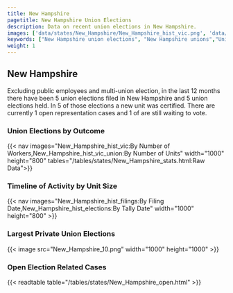 ```yaml
---
title: New Hampshire
pagetitle: New Hampshire Union Elections
description: Data on recent union elections in New Hampshire.
images: ['data/states/New_Hampshire/New_Hampshire_hist_vic.png', 'data/states/New_Hampshire/New_Hampshire_hist_size.png', 'data/states/New_Hampshire/New_Hampshire_10.png']
keywords: ["New Hampshire union elections", "New Hampshire unions","Union elections"]
weight: 1
---
```

##  New Hampshire

Excluding public employees and multi-union election, in the last 12 months there have been 5 union elections filed in New Hampshire and 5 union elections held. In 5 of those elections a new unit was certified. There are currently 1 open representation cases and 1 of are still waiting to vote.

### Union Elections by Outcome
{{< nav images="New_Hampshire_hist_vic:By Number of Workers,New_Hampshire_hist_vic_union:By Number of Units" width="1000" height="800" tables="/tables/states/New_Hampshire_stats.html:Raw Data">}}

### Timeline of Activity by Unit Size
{{< nav images="New_Hampshire_hist_filings:By Filing Date,New_Hampshire_hist_elections:By Tally Date" width="1000" height="800" >}}

### Largest Private Union Elections
{{< image src="New_Hampshire_10.png" width="1000" height="1000"  >}}

### Open Election Related Cases
{{< readtable table="/tables/states/New_Hampshire_open.html" >}}

